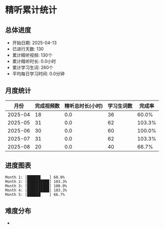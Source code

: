 # 精听累计统计

## 总体进度

- 开始日期: 2025-04-13
- 已进行天数: 130
- 累计精听视频: 130个
- 累计精听时长: 0.0小时
- 累计学习生词: 260个
- 平均每日学习时间: 0.0分钟

## 月度统计

| 月份 | 完成视频数 | 精听总时长(小时) | 学习生词数 | 完成率 |
|-----|-----------|----------------|----------|-------|
| 2025-04 | 18 | 0.0 | 36 | 60.0% |
| 2025-05 | 31 | 0.0 | 62 | 103.3% |
| 2025-06 | 30 | 0.0 | 60 | 100.0% |
| 2025-07 | 31 | 0.0 | 62 | 103.3% |
| 2025-08 | 20 | 0.0 | 40 | 66.7% |

## 进度图表

```
Month 1: [██████    ] 60.0%
Month 2: [██████████] 103.3%
Month 3: [██████████] 100.0%
Month 4: [██████████] 103.3%
Month 5: [██████    ] 66.7%
```

## 难度分布

- [简单/中等/困难]: 130 (100.0%)